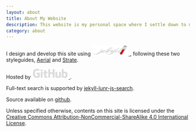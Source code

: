 ```yaml
---
layout: about
title: About My Website
description: This website is my personal space where I settle down to my ideas and put my projects in order.
category: about
---
```

<p>
    I design and develop this site using 
    <a href="http://jekyllrb.com/">
        <img src="/images/jekyll-logo.png" style="width: 100px" height="30" alt="Jekyll • Transform your plain text into static websites and blogs">
        </imag>
    </a>, 
    following these two styleguides, <a href="http://html5up.net/uploads/demos/aerial">Aerial</a> and <a href="http://html5up.net/uploads/demos/strata">Strate</a>.
</p>
<p>
    Hosted by
        <a href="https://github.com">
            <img src="/images/github-logo.png" style="width: 100px" height="30" alt="GitHub • Social coding">
        </a>.
</p>
<p>
    Full-text search is supported by <a href="https://github.com/slashdotdash/jekyll-lunr-js-search">jekyll-lunr-js-search</a>.
</p>
<p>
    Source available on <a href="https://github.com/Zhou-Ao/Zhou-Ao.github.io/">github</a>.
</p>
<p>
    Unless specified otherwise, contents on this site is licensed under the <a href="http://creativecommons.org/licenses/by-nc-sa/4.0/">Creative Commons Attribution-NonCommercial-ShareAlike 4.0 International License</a>.
</p>